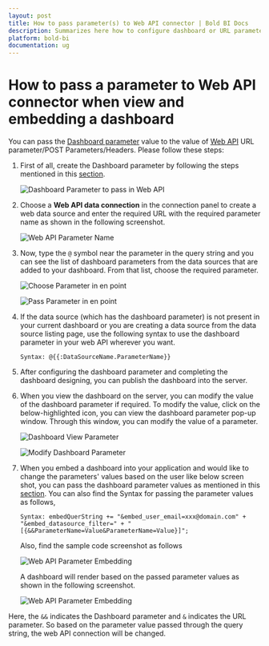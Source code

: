 ```yaml
---
layout: post
title: How to pass parameter(s) to Web API connector | Bold BI Docs
description: Summarizes here how to configure dashboard or URL parameters to Web API connector and how to pass values for those parameter(s) during runtime in embedded view.
platform: bold-bi
documentation: ug
---
```


# How to pass a parameter to Web API connector when view and embedding a dashboard

You can pass the [Dashboard parameter](https://help.boldbi.com/embedded-bi/working-with-data-source/configuring-dashboard-parameters/) value to the value of [Web API](https://help.boldbi.com/embedded-bi/working-with-data-source/data-connectors/restful-web-services/) URL parameter/POST Parameters/Headers. Please follow these steps:

1. First of all, create the Dashboard parameter by following the steps mentioned in this [section](https://help.boldbi.com/embedded-bi/working-with-data-source/configuring-dashboard-parameters/).

   ![Dashboard Parameter to pass in Web API](/bold-bi-docs/static/assets/embedded/faq/images/parameter-to-pass-web-api.png)

2. Choose a **Web API data connection** in the connection panel to create a web data source and enter the required URL with the required parameter name as shown in the following screenshot.

   ![Web API Parameter Name](/bold-bi-docs/static/assets/embedded/faq/images/web-api-paramter-name.png)

3. Now, type the `@` symbol near the parameter in the query string and you can see the list of dashboard parameters from the data sources that are added to your dashboard. From that list, choose the required parameter.

   ![Choose Parameter in en point](/bold-bi-docs/static/assets/embedded/faq/images/choose-parameter-in-end-point.png)

   ![Pass Parameter in en point](/bold-bi-docs/static/assets/embedded/faq/images/pass-parameter-in-end-point.png)

4. If the data source (which has the dashboard parameter) is not present in your current dashboard or you are creating a data source from the data source listing page, use the following syntax to use the dashboard parameter in your web API wherever you want. 

      `Syntax: @{{:DataSourceName.ParameterName}}` 

5. After configuring the dashboard parameter and completing the dashboard designing, you can publish the dashboard into the server.

6. When you view the dashboard on the server, you can modify the value of the dashboard parameter if required. To modify the value, click on the below-highlighted icon, you can view the dashboard parameter pop-up window. Through this window, you can modify the value of a parameter.

   ![Dashboard View Parameter](/bold-bi-docs/static/assets/embedded/faq/images/dashboard-view-parameter.png)

   ![Modify Dashboard Parameter](/bold-bi-docs/static/assets/embedded/faq/images/modify-dashboard-parameter.png)

7. When you embed a dashboard into your application and would like to change the parameters' values based on the user like below screen shot, you can pass the dashboard parameter values as mentioned in this [section](https://help.boldbi.com/embedded-bi/javascript-based/getting-started/#how-to-pass-the-dashboard-parameter-and-url-filter-parameter-in-the-authorization-end-point-dynamically). You can also find the Syntax for passing the parameter values as follows,

   `Syntax: embedQuerString += "&embed_user_email=xxx@domain.com" + "&embed_datasource_filter=" + "[{&&ParameterName=Value&ParameterName=Value}]";`

   Also, find the sample code screenshot as follows

   ![Web API Parameter Embedding](/bold-bi-docs/static/assets/embedded/faq/images/web-api-parameter-embedding.png)

   A dashboard will render based on the passed parameter values as shown in the following screenshot.

   ![Web API Parameter Embedding](/bold-bi-docs/static/assets/embedded/faq/images/embed-sample-parameter.png)

Here, the `&&` indicates the Dashboard parameter and `&` indicates the URL parameter. So based on the parameter value passed through the query string, the web API connection will be changed.